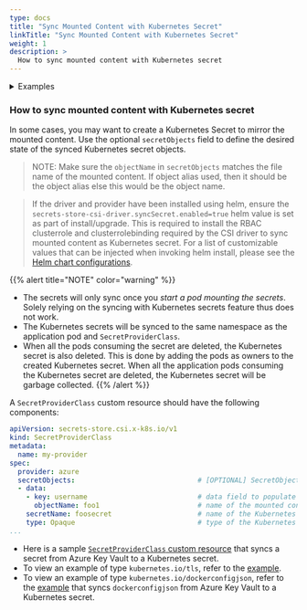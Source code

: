 ```yaml
---
type: docs
title: "Sync Mounted Content with Kubernetes Secret"
linkTitle: "Sync Mounted Content with Kubernetes Secret"
weight: 1
description: >
  How to sync mounted content with Kubernetes secret
---
```


<details>
<summary>Examples</summary>

- `SecretProviderClass`

```yaml
apiVersion: secrets-store.csi.x-k8s.io/v1
kind: SecretProviderClass
metadata:
  name: azure-sync
spec:
  provider: azure
  secretObjects:                                 # [OPTIONAL] SecretObject defines the desired state of synced K8s secret objects
  - secretName: foosecret
    type: Opaque
    labels:                                   
      environment: "test"
    data: 
    - objectName: secretalias                    # name of the mounted content to sync. this could be the object name or object alias 
      key: username
  parameters:
    usePodIdentity: "true"                      
    keyvaultName: "$KEYVAULT_NAME"               # the name of the KeyVault
    objects: |
      array:
        - |
          objectName: $SECRET_NAME
          objectType: secret                     # object types: secret, key or cert
          objectAlias: secretalias
          objectVersion: $SECRET_VERSION         # [OPTIONAL] object versions, default to latest if empty
        - |
          objectName: $KEY_NAME
          objectType: key
          objectVersion: $KEY_VERSION
    tenantId: "tid"                             # the tenant ID of the KeyVault
```

- `Pod` yaml

```yaml
kind: Pod
apiVersion: v1
metadata:
  name: busybox-secrets-store-inline
spec:
  containers:
    - name: busybox
      image: k8s.gcr.io/e2e-test-images/busybox:1.29
      command:
        - "/bin/sleep"
        - "10000"
      volumeMounts:
      - name: secrets-store01-inline
        mountPath: "/mnt/secrets-store"
        readOnly: true
  volumes:
    - name: secrets-store01-inline
      csi:
        driver: secrets-store.csi.k8s.io
        readOnly: true
        volumeAttributes:
          secretProviderClass: "azure-sync"
```

</details>

### How to sync mounted content with Kubernetes secret

In some cases, you may want to create a Kubernetes Secret to mirror the mounted content. Use the optional `secretObjects` field to define the desired state of the synced Kubernetes secret objects.

> NOTE: Make sure the `objectName` in `secretObjects` matches the file name of the mounted content. If object alias used, then it should be the object alias else this would be the object name.

> If the driver and provider have been installed using helm, ensure the `secrets-store-csi-driver.syncSecret.enabled=true` helm value is set as part of install/upgrade. This is required to install the RBAC clusterrole and clusterrolebinding required by the CSI driver to sync mounted content as Kubernetes secret. For a list of customizable values that can be injected when invoking helm install, please see the [Helm chart configurations](https://github.com/Azure/secrets-store-csi-driver-provider-azure/blob/master/charts/csi-secrets-store-provider-azure/README.md#configuration).

{{% alert title="NOTE" color="warning" %}}

- The secrets will only sync once you *start a pod mounting the secrets*. Solely relying on the syncing with Kubernetes secrets feature thus does not work.
- The Kubernetes secrets will be synced to the same namespace as the application pod and `SecretProviderClass`.
- When all the pods consuming the secret are deleted, the Kubernetes secret is also deleted. This is done by adding the pods as owners to the created Kubernetes secret. When all the application pods consuming the Kubernetes secret are deleted, the Kubernetes secret will be garbage collected.
{{% /alert %}}

A `SecretProviderClass` custom resource should have the following components:

```yaml
apiVersion: secrets-store.csi.x-k8s.io/v1
kind: SecretProviderClass
metadata:
  name: my-provider
spec:
  provider: azure                             
  secretObjects:                              # [OPTIONAL] SecretObject defines the desired state of synced K8s secret objects
  - data:
    - key: username                           # data field to populate
      objectName: foo1                        # name of the mounted content to sync. this could be the object name or the object alias
    secretName: foosecret                     # name of the Kubernetes Secret object
    type: Opaque                              # type of the Kubernetes Secret object e.g. Opaque, kubernetes.io/tls
...
```

- Here is a sample [`SecretProviderClass` custom resource](https://github.com/Azure/secrets-store-csi-driver-provider-azure/blob/master/examples/sync-as-kubernetes-secret/synck8s_v1alpha1_secretproviderclass.yaml) that syncs a secret from Azure Key Vault to a Kubernetes secret.
- To view an example of type `kubernetes.io/tls`, refer to the [example](https://github.com/Azure/secrets-store-csi-driver-provider-azure/blob/master/examples/sync-as-kubernetes-secret/tls_synck8s_v1alpha1_secretproviderclass.yaml).
- To view an example of type `kubernetes.io/dockerconfigjson`, refer to the [example](https://github.com/Azure/secrets-store-csi-driver-provider-azure/blob/master/examples/sync-as-kubernetes-secret/dockerconfigjson_synck8s_v1alpha1_secretproviderclass.yaml) that syncs `dockerconfigjson` from Azure Key Vault to a Kubernetes secret.
